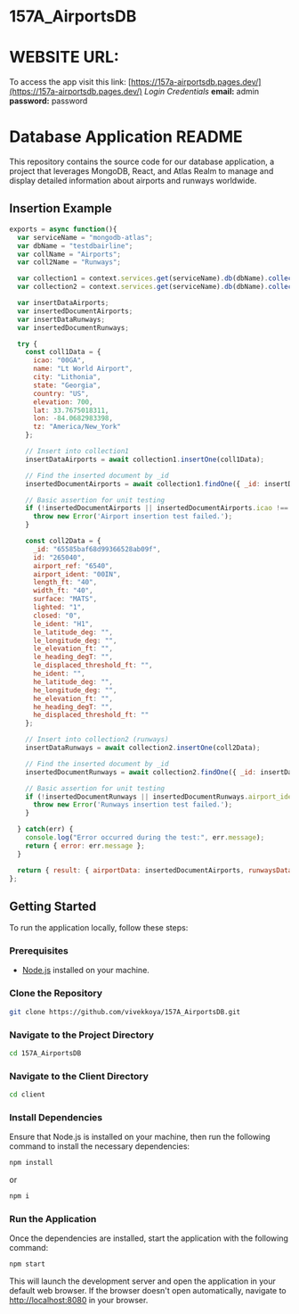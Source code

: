 # 157A_AirportsDB



# WEBSITE URL:
To access the app visit this link: [https://157a-airportsdb.pages.dev/](https://157a-airportsdb.pages.dev/)
_Login Credentials_
**email:** admin
**password:** password


# Database Application README

This repository contains the source code for our database application, a project that leverages MongoDB, React, and Atlas Realm to manage and display detailed information about airports and runways worldwide.


## Insertion Example
```javascript
exports = async function(){
  var serviceName = "mongodb-atlas";
  var dbName = "testdbairline";
  var collName = "Airports";
  var coll2Name = "Runways";

  var collection1 = context.services.get(serviceName).db(dbName).collection(collName);
  var collection2 = context.services.get(serviceName).db(dbName).collection(coll2Name);

  var insertDataAirports;
  var insertedDocumentAirports;
  var insertDataRunways;
  var insertedDocumentRunways;

  try {
    const coll1Data = {
      icao: "00GA",
      name: "Lt World Airport",
      city: "Lithonia",
      state: "Georgia",
      country: "US",
      elevation: 700,
      lat: 33.7675018311,
      lon: -84.0682983398,
      tz: "America/New_York"
    };

    // Insert into collection1
    insertDataAirports = await collection1.insertOne(coll1Data);

    // Find the inserted document by _id
    insertedDocumentAirports = await collection1.findOne({ _id: insertDataAirports.insertedId });

    // Basic assertion for unit testing
    if (!insertedDocumentAirports || insertedDocumentAirports.icao !== coll1Data.icao) {
      throw new Error('Airport insertion test failed.');
    }

    const coll2Data = {
      _id: "65585baf68d99366528ab09f",
      id: "265040",
      airport_ref: "6540",
      airport_ident: "00IN",
      length_ft: "40",
      width_ft: "40",
      surface: "MATS",
      lighted: "1",
      closed: "0",
      le_ident: "H1",
      le_latitude_deg: "",
      le_longitude_deg: "",
      le_elevation_ft: "",
      le_heading_degT: "",
      le_displaced_threshold_ft: "",
      he_ident: "",
      he_latitude_deg: "",
      he_longitude_deg: "",
      he_elevation_ft: "",
      he_heading_degT: "",
      he_displaced_threshold_ft: ""
    };

    // Insert into collection2 (runways)
    insertDataRunways = await collection2.insertOne(coll2Data);

    // Find the inserted document by _id
    insertedDocumentRunways = await collection2.findOne({ _id: insertDataRunways.insertedId });

    // Basic assertion for unit testing
    if (!insertedDocumentRunways || insertedDocumentRunways.airport_ident !== coll2Data.airport_ident) {
      throw new Error('Runways insertion test failed.');
    }

  } catch(err) {
    console.log("Error occurred during the test:", err.message);
    return { error: err.message };
  }

  return { result: { airportData: insertedDocumentAirports, runwaysData: insertedDocumentRunways } };
};

```

## Getting Started

To run the application locally, follow these steps:

### Prerequisites

- [Node.js](https://nodejs.org/) installed on your machine.

### Clone the Repository

```bash
git clone https://github.com/vivekkoya/157A_AirportsDB.git
```

### Navigate to the Project Directory

```bash
cd 157A_AirportsDB
```

### Navigate to the Client Directory

```bash
cd client
```

### Install Dependencies

Ensure that Node.js is installed on your machine, then run the following command to install the necessary dependencies:

```bash
npm install
```
or
```bash
npm i
```

### Run the Application

Once the dependencies are installed, start the application with the following command:

```bash
npm start
```

This will launch the development server and open the application in your default web browser. If the browser doesn't open automatically, navigate to [http://localhost:8080](http://localhost:8080) in your browser.

